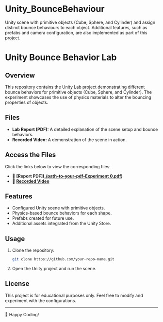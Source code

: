 # Unity_BounceBehaviour
Unity scene with primitive objects (Cube, Sphere, and Cylinder) and  assign distinct bounce behaviours to each object. Additional features, such as prefabs and  camera configuration, are also implemented as part of this project. 

# Unity Bounce Behavior Lab

## Overview
This repository contains the Unity Lab project demonstrating different bounce behaviors for primitive objects (Cube, Sphere, and Cylinder). The experiment showcases the use of physics materials to alter the bouncing properties of objects.

## Files
- **Lab Report (PDF):** A detailed explanation of the scene setup and bounce behaviors.
- **Recorded Video:** A demonstration of the scene in action.

## Access the Files
Click the links below to view the corresponding files:

- 📄 **[Report PDF]([./path-to-your-pdf-Experiment 0.pdf](https://github.com/tanveesrivastava/Unity_BounceBehaviour/blob/main/Experiment%200.pdf))**
- 🎥 **[Recorded Video](./path-to-your-video-file.mp4)**

## Features
- Configured Unity scene with primitive objects.
- Physics-based bounce behaviors for each shape.
- Prefabs created for future use.
- Additional assets integrated from the Unity Store.

## Usage
1. Clone the repository:
   ```sh
   git clone https://github.com/your-repo-name.git
   ```
2. Open the Unity project and run the scene.

## License
This project is for educational purposes only. Feel free to modify and experiment with the configurations.

---

🚀 Happy Coding!
